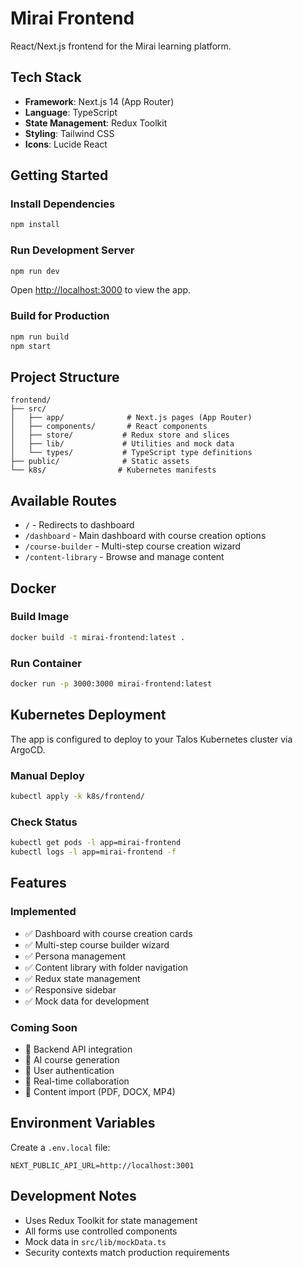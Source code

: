 # Mirai Frontend

React/Next.js frontend for the Mirai learning platform.

## Tech Stack

- **Framework**: Next.js 14 (App Router)
- **Language**: TypeScript
- **State Management**: Redux Toolkit
- **Styling**: Tailwind CSS
- **Icons**: Lucide React

## Getting Started

### Install Dependencies
```bash
npm install
```

### Run Development Server
```bash
npm run dev
```

Open [http://localhost:3000](http://localhost:3000) to view the app.

### Build for Production
```bash
npm run build
npm start
```

## Project Structure
```
frontend/
├── src/
│   ├── app/              # Next.js pages (App Router)
│   ├── components/       # React components
│   ├── store/           # Redux store and slices
│   ├── lib/             # Utilities and mock data
│   └── types/           # TypeScript type definitions
├── public/              # Static assets
└── k8s/                # Kubernetes manifests
```

## Available Routes

- `/` - Redirects to dashboard
- `/dashboard` - Main dashboard with course creation options
- `/course-builder` - Multi-step course creation wizard
- `/content-library` - Browse and manage content

## Docker

### Build Image
```bash
docker build -t mirai-frontend:latest .
```

### Run Container
```bash
docker run -p 3000:3000 mirai-frontend:latest
```

## Kubernetes Deployment

The app is configured to deploy to your Talos Kubernetes cluster via ArgoCD.

### Manual Deploy
```bash
kubectl apply -k k8s/frontend/
```

### Check Status
```bash
kubectl get pods -l app=mirai-frontend
kubectl logs -l app=mirai-frontend -f
```

## Features

### Implemented

- ✅ Dashboard with course creation cards
- ✅ Multi-step course builder wizard
- ✅ Persona management
- ✅ Content library with folder navigation
- ✅ Redux state management
- ✅ Responsive sidebar
- ✅ Mock data for development

### Coming Soon

- 🔄 Backend API integration
- 🔄 AI course generation
- 🔄 User authentication
- 🔄 Real-time collaboration
- 🔄 Content import (PDF, DOCX, MP4)

## Environment Variables

Create a `.env.local` file:
```
NEXT_PUBLIC_API_URL=http://localhost:3001
```

## Development Notes

- Uses Redux Toolkit for state management
- All forms use controlled components
- Mock data in `src/lib/mockData.ts`
- Security contexts match production requirements
